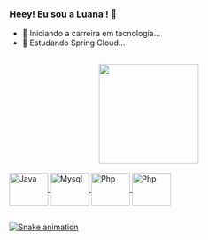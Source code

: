 ### Heey! Eu sou a Luana ! 👋
- 🔭 Iniciando a carreira em tecnologia...
- 🌱 Estudando Spring Cloud...

##
<!--
**LuanaSantosNascimento/LuanaSantosNascimento** is a ✨ _special_ ✨ repository because its `README.md` (this file) appears on your GitHub profile.

Here are some ideas to get you started:

- 🔭 I’m currently working on ...
- 🌱 I’m currently learning ...
- 👯 I’m looking to collaborate on ...
- 🤔 I’m looking for help with ...
- 💬 Ask me about ...
- 📫 How to reach me: ...
- 😄 Pronouns: ...
- ⚡ Fun fact: ...
-->
<div align="center">
  <a href="https://github.com/LuanaSantosNascimento">
  <img height="180em" src="https://github-readme-stats.vercel.app/api?username=LuanaSantosNascimento&show_icons=true&theme=calm&include_all_commits=true&count_private=true"/>
</div>
  
 <div style="display: inline_block"><br>
  <img align="center" alt="Java" height="60" width="70" src="https://cdn.jsdelivr.net/gh/devicons/devicon/icons/java/java-original-wordmark.svg" />
  <img align="center" alt="Mysql" height="60" width="70" src="https://cdn.jsdelivr.net/gh/devicons/devicon/icons/mysql/mysql-original-wordmark.svg" />
  <img align="center" alt="Php" height="60" width="70" src="https://cdn.jsdelivr.net/gh/devicons/devicon/icons/php/php-original.svg" />
  <img align="center" alt="Php" height="60" width="70" src="https://cdn.jsdelivr.net/gh/devicons/devicon/icons/html5/html5-original-wordmark.svg" />
</div>
  
  ##
  
  ![Snake animation](https://github.com/LuanaSantosNascimento/LuanaSantosNascimento/blob/output/github-contribution-grid-snake.svg)
  
